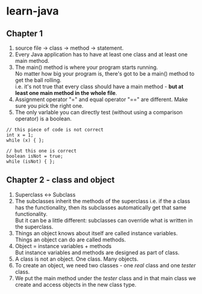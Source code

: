 # learn-java
## Chapter 1
1. source file -> class -> method -> statement.
2. Every Java application has to have at least one class and at least one main method.
3. The main() method is where your program starts running.    
No matter how big your program is, there's got to be a main() method to get the ball rolling.   
i.e. it's not true that every class should have a main method - **but at least one main method in the whole file**.
4. Assignment operator "=" and equal operator "==" are different. Make sure you pick the right one.    
5. The only varIable you can directly test (without using a comparison operator) is a boolean. 
  ~~~~
  // this piece of code is not correct
  int x = 1;
  while (x) { };
  
  // but this one is correct
  boolean isNot = true;
  while (isNot) { };
  ~~~~
  
  
## Chapter 2 - class and object
1. Superclass <-> Subclass
2. The subclasses inherit the methods of the superclass i.e. if the a class has the functionality, then its subclasses automatically get that same functionality.    
   But it can be a little different: subclasses can override what is written in the superclass.
3. Things an object knows about itself are called instance variables.    
   Things an object can do are called methods.
4. Object = instance variables + methods    
   But instance variables and methods are designed as part of class.
5. A class is not an object. One class. Many objects.
6. To create an object, we need two classes - one *real* class and one *tester* class.
7. We put the main method under the *tester* class and in that main class we create and access objects in the new class type.
